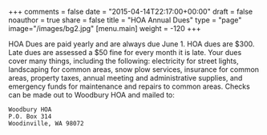 +++
comments = false
date = "2015-04-14T22:17:00+00:00"
draft = false
noauthor = true
share = false
title = "HOA Annual Dues"
type = "page"
image="/images/bg2.jpg"
[menu.main]
weight = -120
+++

HOA Dues are paid yearly and are always due June 1. HOA dues are $300. Late dues are assessed a $50 fine for every month it is late. Your dues cover many things, including the following: electricity for street lights, landscaping for common areas, snow plow services, insurance for common areas, property taxes, annual meeting and administrative supplies, and emergency funds for maintenance and repairs to common areas. Checks can be made out to Woodbury HOA and mailed to:

    Woodbury HOA
    P.O. Box 314
    Woodinville, WA 98072